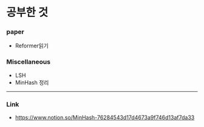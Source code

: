 # 공부한 것 #
### paper
* Reformer읽기
### Miscellaneous
* LSH
* MinHash 정리
------
### Link 
* <https://www.notion.so/MinHash-76284543d17d4673a9f746d13af7da33>
